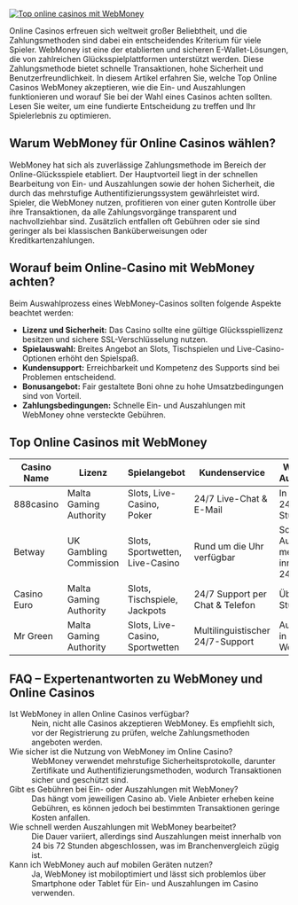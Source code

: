 [![Top online casinos mit WebMoney](https://123-caf.pages.dev/gitsignup.png)](https://vrmoo.ru/Bt82HjjY)

<p>Online Casinos erfreuen sich weltweit großer Beliebtheit, und die Zahlungsmethoden sind dabei ein entscheidendes Kriterium für viele Spieler. WebMoney ist eine der etablierten und sicheren E-Wallet-Lösungen, die von zahlreichen Glücksspielplattformen unterstützt werden. Diese Zahlungsmethode bietet schnelle Transaktionen, hohe Sicherheit und Benutzerfreundlichkeit. In diesem Artikel erfahren Sie, welche Top Online Casinos WebMoney akzeptieren, wie die Ein- und Auszahlungen funktionieren und worauf Sie bei der Wahl eines Casinos achten sollten. Lesen Sie weiter, um eine fundierte Entscheidung zu treffen und Ihr Spielerlebnis zu optimieren.</p>  <h2>Warum WebMoney für Online Casinos wählen?</h2> <p>WebMoney hat sich als zuverlässige Zahlungsmethode im Bereich der Online-Glücksspiele etabliert. Der Hauptvorteil liegt in der schnellen Bearbeitung von Ein- und Auszahlungen sowie der hohen Sicherheit, die durch das mehrstufige Authentifizierungssystem gewährleistet wird. Spieler, die WebMoney nutzen, profitieren von einer guten Kontrolle über ihre Transaktionen, da alle Zahlungsvorgänge transparent und nachvollziehbar sind. Zusätzlich entfallen oft Gebühren oder sie sind geringer als bei klassischen Banküberweisungen oder Kreditkartenzahlungen.</p>  <h2>Worauf beim Online-Casino mit WebMoney achten?</h2> <p>Beim Auswahlprozess eines WebMoney-Casinos sollten folgende Aspekte beachtet werden:</p> <ul> <li><strong>Lizenz und Sicherheit:</strong> Das Casino sollte eine gültige Glücksspiellizenz besitzen und sichere SSL-Verschlüsselung nutzen.</li> <li><strong>Spielauswahl:</strong> Breites Angebot an Slots, Tischspielen und Live-Casino-Optionen erhöht den Spielspaß.</li> <li><strong>Kundensupport:</strong> Erreichbarkeit und Kompetenz des Supports sind bei Problemen entscheidend.</li> <li><strong>Bonusangebot:</strong> Fair gestaltete Boni ohne zu hohe Umsatzbedingungen sind von Vorteil.</li> <li><strong>Zahlungsbedingungen:</strong> Schnelle Ein- und Auszahlungen mit WebMoney ohne versteckte Gebühren.</li> </ul>  <h2>Top Online Casinos mit WebMoney</h2> <table>   <thead>     <tr>       <th>Casino Name</th>       <th>Lizenz</th>       <th>Spielangebot</th>       <th>Kundenservice</th>       <th>WebMoney-Auszahlungen</th>     </tr>   </thead>   <tbody>     <tr>       <td>888casino</td>       <td>Malta Gaming Authority</td>       <td>Slots, Live-Casino, Poker</td>       <td>24/7 Live-Chat & E-Mail</td>       <td>In der Regel 24-48 Stunden</td>     </tr>     <tr>       <td>Betway</td>       <td>UK Gambling Commission</td>       <td>Slots, Sportwetten, Live-Casino</td>       <td>Rund um die Uhr verfügbar</td>       <td>Schnelle Auszahlungen, meist innerhalb von 24 Stunden</td>     </tr>     <tr>       <td>Casino Euro</td>       <td>Malta Gaming Authority</td>       <td>Slots, Tischspiele, Jackpots</td>       <td>24/7 Support per Chat & Telefon</td>       <td>Üblich: 24-72 Stunden</td>     </tr>     <tr>       <td>Mr Green</td>       <td>Malta Gaming Authority</td>       <td>Slots, Live-Casino, Sportwetten</td>       <td>Multilinguistischer 24/7-Support</td>       <td>Auszahlungen in 1-2 Werktagen</td>     </tr>   </tbody> </table>  <h2>FAQ – Expertenantworten zu WebMoney und Online Casinos</h2> <dl>   <dt>Ist WebMoney in allen Online Casinos verfügbar?</dt>   <dd>Nein, nicht alle Casinos akzeptieren WebMoney. Es empfiehlt sich, vor der Registrierung zu prüfen, welche Zahlungsmethoden angeboten werden.</dd>    <dt>Wie sicher ist die Nutzung von WebMoney im Online Casino?</dt>   <dd>WebMoney verwendet mehrstufige Sicherheitsprotokolle, darunter Zertifikate und Authentifizierungsmethoden, wodurch Transaktionen sicher und geschützt sind.</dd>    <dt>Gibt es Gebühren bei Ein- oder Auszahlungen mit WebMoney?</dt>   <dd>Das hängt vom jeweiligen Casino ab. Viele Anbieter erheben keine Gebühren, es können jedoch bei bestimmten Transaktionen geringe Kosten anfallen.</dd>    <dt>Wie schnell werden Auszahlungen mit WebMoney bearbeitet?</dt>   <dd>Die Dauer variiert, allerdings sind Auszahlungen meist innerhalb von 24 bis 72 Stunden abgeschlossen, was im Branchenvergleich zügig ist.</dd>    <dt>Kann ich WebMoney auch auf mobilen Geräten nutzen?</dt>   <dd>Ja, WebMoney ist mobiloptimiert und lässt sich problemlos über Smartphone oder Tablet für Ein- und Auszahlungen im Casino verwenden.</dd> </dl>